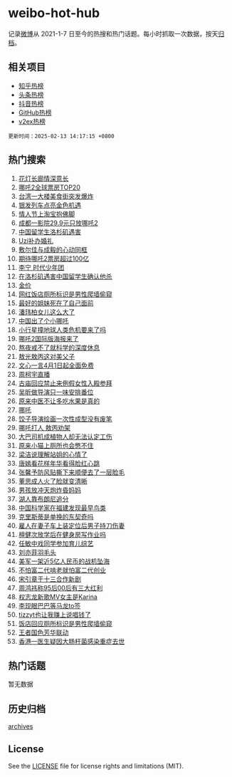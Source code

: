 # weibo-hot-hub

记录[微博](https://www.weibo.com)从 2021-1-7 日至今的热搜和热门话题。每小时抓取一次数据，按天[归档](archives)。

## 相关项目

- [知乎热榜](https://github.com/lonnyzhang423/zhihu-hot-hub)
- [头条热榜](https://github.com/lonnyzhang423/toutiao-hot-hub)
- [抖音热榜](https://github.com/lonnyzhang423/douyin-hot-hub)
- [GitHub热榜](https://github.com/lonnyzhang423/github-hot-hub)
- [v2ex热榜](https://github.com/lonnyzhang423/v2ex-hot-hub)


`更新时间：2025-02-13 14:17:15 +0800`

## 热门搜索

1. [花灯长廊情深意长](https://m.weibo.cn/search?containerid=100103type%3D1%26t%3D10%26q%3D%23%E8%8A%B1%E7%81%AF%E9%95%BF%E5%BB%8A%E6%83%85%E6%B7%B1%E6%84%8F%E9%95%BF%23&stream_entry_id=51&isnewpage=1&extparam=seat%3D1%26cate%3D10103%26q%3D%2523%25E8%258A%25B1%25E7%2581%25AF%25E9%2595%25BF%25E5%25BB%258A%25E6%2583%2585%25E6%25B7%25B1%25E6%2584%258F%25E9%2595%25BF%2523%26stream_entry_id%3D51%26filter_type%3Drealtimehot%26dgr%3D0%26c_type%3D51%26pos%3D0%26display_time%3D1739427433%26pre_seqid%3D17394274337230213561614)
1. [哪吒2全球票房TOP20](https://m.weibo.cn/search?containerid=100103type%3D1%26t%3D10%26q%3D%23%E5%93%AA%E5%90%922%E5%85%A8%E7%90%83%E7%A5%A8%E6%88%BFTOP20%23&stream_entry_id=31&isnewpage=1&extparam=seat%3D1%26filter_type%3Drealtimehot%26band_rank%3D1%26c_type%3D31%26flag%3D2%26cate%3D5001%26q%3D%2523%25E5%2593%25AA%25E5%2590%25922%25E5%2585%25A8%25E7%2590%2583%25E7%25A5%25A8%25E6%2588%25BFTOP20%2523%26dgr%3D0%26stream_entry_id%3D31%26pos%3D0%26realpos%3D1%26lcate%3D5001%26display_time%3D1739427433%26pre_seqid%3D17394274337230213561614)
1. [台湾一大楼美食街突发爆炸](https://m.weibo.cn/search?containerid=100103type%3D1%26t%3D10%26q%3D%23%E5%8F%B0%E6%B9%BE%E4%B8%80%E5%A4%A7%E6%A5%BC%E7%BE%8E%E9%A3%9F%E8%A1%97%E7%AA%81%E5%8F%91%E7%88%86%E7%82%B8%23&stream_entry_id=31&isnewpage=1&extparam=seat%3D1%26filter_type%3Drealtimehot%26band_rank%3D2%26c_type%3D31%26flag%3D1%26cate%3D5001%26q%3D%2523%25E5%258F%25B0%25E6%25B9%25BE%25E4%25B8%2580%25E5%25A4%25A7%25E6%25A5%25BC%25E7%25BE%258E%25E9%25A3%259F%25E8%25A1%2597%25E7%25AA%2581%25E5%258F%2591%25E7%2588%2586%25E7%2582%25B8%2523%26dgr%3D0%26stream_entry_id%3D31%26pos%3D1%26realpos%3D2%26lcate%3D5001%26display_time%3D1739427433%26pre_seqid%3D17394274337230213561614)
1. [银发列车点亮金色机遇](https://m.weibo.cn/search?containerid=100103type%3D1%26t%3D10%26q%3D%23%E9%93%B6%E5%8F%91%E5%88%97%E8%BD%A6%E7%82%B9%E4%BA%AE%E9%87%91%E8%89%B2%E6%9C%BA%E9%81%87%23&stream_entry_id=31&isnewpage=1&extparam=seat%3D1%26filter_type%3Drealtimehot%26band_rank%3D3%26c_type%3D31%26flag%3D1%26cate%3D5001%26q%3D%2523%25E9%2593%25B6%25E5%258F%2591%25E5%2588%2597%25E8%25BD%25A6%25E7%2582%25B9%25E4%25BA%25AE%25E9%2587%2591%25E8%2589%25B2%25E6%259C%25BA%25E9%2581%2587%2523%26dgr%3D0%26stream_entry_id%3D31%26pos%3D2%26realpos%3D3%26lcate%3D5001%26display_time%3D1739427433%26pre_seqid%3D17394274337230213561614)
1. [情人节上淘宝抱佛脚](https://m.weibo.cn/search?containerid=100103type%3D1%26t%3D10%26q%3D%23%E6%83%85%E4%BA%BA%E8%8A%82%E4%B8%8A%E6%B7%98%E5%AE%9D%E6%8A%B1%E4%BD%9B%E8%84%9A%23&stream_entry_id=31&isnewpage=1&extparam=seat%3D1%26filter_type%3Drealtimehot%26band_rank%3D4%26c_type%3D31%26adid%3D275898%26topic_ad%3D1%26cate%3D5001%26dgr%3D0%26is_ad_pos%3D1%26stream_entry_id%3D31%26pos%3D3%26q%3D%2523%25E6%2583%2585%25E4%25BA%25BA%25E8%258A%2582%25E4%25B8%258A%25E6%25B7%2598%25E5%25AE%259D%25E6%258A%25B1%25E4%25BD%259B%25E8%2584%259A%2523%26lcate%3D5001%26display_time%3D1739427433%26pre_seqid%3D17394274337230213561614)
1. [成都一影院29.9元只放哪吒2](https://m.weibo.cn/search?containerid=100103type%3D1%26t%3D10%26q%3D%23%E6%88%90%E9%83%BD%E4%B8%80%E5%BD%B1%E9%99%A229.9%E5%85%83%E5%8F%AA%E6%94%BE%E5%93%AA%E5%90%922%23&stream_entry_id=31&isnewpage=1&extparam=seat%3D1%26filter_type%3Drealtimehot%26band_rank%3D4%26c_type%3D31%26flag%3D1%26cate%3D5001%26q%3D%2523%25E6%2588%2590%25E9%2583%25BD%25E4%25B8%2580%25E5%25BD%25B1%25E9%2599%25A229.9%25E5%2585%2583%25E5%258F%25AA%25E6%2594%25BE%25E5%2593%25AA%25E5%2590%25922%2523%26dgr%3D0%26stream_entry_id%3D31%26pos%3D4%26realpos%3D4%26lcate%3D5001%26display_time%3D1739427433%26pre_seqid%3D17394274337230213561614)
1. [中国留学生洛杉矶遇害](https://m.weibo.cn/search?containerid=100103type%3D1%26t%3D10%26q%3D%23%E4%B8%AD%E5%9B%BD%E7%95%99%E5%AD%A6%E7%94%9F%E6%B4%9B%E6%9D%89%E7%9F%B6%E9%81%87%E5%AE%B3%23&stream_entry_id=31&isnewpage=1&extparam=seat%3D1%26filter_type%3Drealtimehot%26band_rank%3D5%26c_type%3D31%26flag%3D0%26cate%3D5001%26q%3D%2523%25E4%25B8%25AD%25E5%259B%25BD%25E7%2595%2599%25E5%25AD%25A6%25E7%2594%259F%25E6%25B4%259B%25E6%259D%2589%25E7%259F%25B6%25E9%2581%2587%25E5%25AE%25B3%2523%26dgr%3D0%26stream_entry_id%3D31%26pos%3D5%26realpos%3D5%26lcate%3D5001%26display_time%3D1739427433%26pre_seqid%3D17394274337230213561614)
1. [Uzi补办婚礼](https://m.weibo.cn/search?containerid=100103type%3D1%26t%3D10%26q%3D%23Uzi%E8%A1%A5%E5%8A%9E%E5%A9%9A%E7%A4%BC%23&stream_entry_id=31&isnewpage=1&extparam=seat%3D1%26filter_type%3Drealtimehot%26band_rank%3D6%26c_type%3D31%26flag%3D1%26cate%3D5001%26q%3D%2523Uzi%25E8%25A1%25A5%25E5%258A%259E%25E5%25A9%259A%25E7%25A4%25BC%2523%26dgr%3D0%26stream_entry_id%3D31%26pos%3D6%26realpos%3D6%26lcate%3D5001%26display_time%3D1739427433%26pre_seqid%3D17394274337230213561614)
1. [敷尔佳与成毅的心动同框](https://m.weibo.cn/search?containerid=100103type%3D1%26t%3D10%26q%3D%23%E6%95%B7%E5%B0%94%E4%BD%B3%E4%B8%8E%E6%88%90%E6%AF%85%E7%9A%84%E5%BF%83%E5%8A%A8%E5%90%8C%E6%A1%86%23&stream_entry_id=31&isnewpage=1&extparam=seat%3D1%26filter_type%3Drealtimehot%26band_rank%3D7%26c_type%3D31%26adid%3D275892%26topic_ad%3D1%26cate%3D5001%26dgr%3D0%26is_ad_pos%3D1%26stream_entry_id%3D31%26pos%3D7%26q%3D%2523%25E6%2595%25B7%25E5%25B0%2594%25E4%25BD%25B3%25E4%25B8%258E%25E6%2588%2590%25E6%25AF%2585%25E7%259A%2584%25E5%25BF%2583%25E5%258A%25A8%25E5%2590%258C%25E6%25A1%2586%2523%26lcate%3D5001%26display_time%3D1739427433%26pre_seqid%3D17394274337230213561614)
1. [期待哪吒2票房超过100亿](https://m.weibo.cn/search?containerid=100103type%3D1%26t%3D10%26q%3D%23%E6%9C%9F%E5%BE%85%E5%93%AA%E5%90%922%E7%A5%A8%E6%88%BF%E8%B6%85%E8%BF%87100%E4%BA%BF%23&stream_entry_id=31&isnewpage=1&extparam=seat%3D1%26filter_type%3Drealtimehot%26band_rank%3D7%26c_type%3D31%26flag%3D1%26cate%3D5001%26q%3D%2523%25E6%259C%259F%25E5%25BE%2585%25E5%2593%25AA%25E5%2590%25922%25E7%25A5%25A8%25E6%2588%25BF%25E8%25B6%2585%25E8%25BF%2587100%25E4%25BA%25BF%2523%26dgr%3D0%26stream_entry_id%3D31%26pos%3D8%26realpos%3D7%26lcate%3D5001%26display_time%3D1739427433%26pre_seqid%3D17394274337230213561614)
1. [李宁 时代少年团](https://m.weibo.cn/search?containerid=100103type%3D1%26t%3D10%26q%3D%E6%9D%8E%E5%AE%81+%E6%97%B6%E4%BB%A3%E5%B0%91%E5%B9%B4%E5%9B%A2&stream_entry_id=31&isnewpage=1&extparam=seat%3D1%26filter_type%3Drealtimehot%26band_rank%3D8%26c_type%3D31%26flag%3D1%26cate%3D5001%26q%3D%25E6%259D%258E%25E5%25AE%2581%2520%25E6%2597%25B6%25E4%25BB%25A3%25E5%25B0%2591%25E5%25B9%25B4%25E5%259B%25A2%26dgr%3D0%26stream_entry_id%3D31%26pos%3D9%26realpos%3D8%26lcate%3D5001%26display_time%3D1739427433%26pre_seqid%3D17394274337230213561614)
1. [在洛杉矶遇害中国留学生确认他杀](https://m.weibo.cn/search?containerid=100103type%3D1%26t%3D10%26q%3D%23%E5%9C%A8%E6%B4%9B%E6%9D%89%E7%9F%B6%E9%81%87%E5%AE%B3%E4%B8%AD%E5%9B%BD%E7%95%99%E5%AD%A6%E7%94%9F%E7%A1%AE%E8%AE%A4%E4%BB%96%E6%9D%80%23&stream_entry_id=31&isnewpage=1&extparam=seat%3D1%26filter_type%3Drealtimehot%26band_rank%3D9%26c_type%3D31%26flag%3D0%26cate%3D5001%26q%3D%2523%25E5%259C%25A8%25E6%25B4%259B%25E6%259D%2589%25E7%259F%25B6%25E9%2581%2587%25E5%25AE%25B3%25E4%25B8%25AD%25E5%259B%25BD%25E7%2595%2599%25E5%25AD%25A6%25E7%2594%259F%25E7%25A1%25AE%25E8%25AE%25A4%25E4%25BB%2596%25E6%259D%2580%2523%26dgr%3D0%26stream_entry_id%3D31%26pos%3D10%26realpos%3D9%26lcate%3D5001%26display_time%3D1739427433%26pre_seqid%3D17394274337230213561614)
1. [金价](https://m.weibo.cn/search?containerid=100103type%3D1%26t%3D10%26q%3D%E9%87%91%E4%BB%B7&stream_entry_id=31&isnewpage=1&extparam=seat%3D1%26filter_type%3Drealtimehot%26band_rank%3D10%26c_type%3D31%26flag%3D1%26cate%3D5001%26q%3D%25E9%2587%2591%25E4%25BB%25B7%26dgr%3D0%26stream_entry_id%3D31%26pos%3D11%26realpos%3D10%26lcate%3D5001%26display_time%3D1739427433%26pre_seqid%3D17394274337230213561614)
1. [网红饭店厕所标识是男性爬墙偷窥](https://m.weibo.cn/search?containerid=100103type%3D1%26t%3D10%26q%3D%23%E7%BD%91%E7%BA%A2%E9%A5%AD%E5%BA%97%E5%8E%95%E6%89%80%E6%A0%87%E8%AF%86%E6%98%AF%E7%94%B7%E6%80%A7%E7%88%AC%E5%A2%99%E5%81%B7%E7%AA%A5%23&stream_entry_id=31&isnewpage=1&extparam=seat%3D1%26filter_type%3Drealtimehot%26band_rank%3D11%26c_type%3D31%26flag%3D1%26cate%3D5001%26q%3D%2523%25E7%25BD%2591%25E7%25BA%25A2%25E9%25A5%25AD%25E5%25BA%2597%25E5%258E%2595%25E6%2589%2580%25E6%25A0%2587%25E8%25AF%2586%25E6%2598%25AF%25E7%2594%25B7%25E6%2580%25A7%25E7%2588%25AC%25E5%25A2%2599%25E5%2581%25B7%25E7%25AA%25A5%2523%26dgr%3D0%26stream_entry_id%3D31%26pos%3D12%26realpos%3D11%26lcate%3D5001%26display_time%3D1739427433%26pre_seqid%3D17394274337230213561614)
1. [最好的姐妹死在了自己面前](https://m.weibo.cn/search?containerid=100103type%3D1%26t%3D10%26q%3D%E6%9C%80%E5%A5%BD%E7%9A%84%E5%A7%90%E5%A6%B9%E6%AD%BB%E5%9C%A8%E4%BA%86%E8%87%AA%E5%B7%B1%E9%9D%A2%E5%89%8D&stream_entry_id=31&isnewpage=1&extparam=seat%3D1%26filter_type%3Drealtimehot%26band_rank%3D12%26c_type%3D31%26flag%3D2%26cate%3D5001%26q%3D%25E6%259C%2580%25E5%25A5%25BD%25E7%259A%2584%25E5%25A7%2590%25E5%25A6%25B9%25E6%25AD%25BB%25E5%259C%25A8%25E4%25BA%2586%25E8%2587%25AA%25E5%25B7%25B1%25E9%259D%25A2%25E5%2589%258D%26dgr%3D0%26stream_entry_id%3D31%26pos%3D13%26realpos%3D12%26lcate%3D5001%26display_time%3D1739427433%26pre_seqid%3D17394274337230213561614)
1. [潘玮柏女儿这么大了](https://m.weibo.cn/search?containerid=100103type%3D1%26t%3D10%26q%3D%23%E6%BD%98%E7%8E%AE%E6%9F%8F%E5%A5%B3%E5%84%BF%E8%BF%99%E4%B9%88%E5%A4%A7%E4%BA%86%23&stream_entry_id=31&isnewpage=1&extparam=seat%3D1%26filter_type%3Drealtimehot%26band_rank%3D13%26c_type%3D31%26flag%3D2%26cate%3D5001%26q%3D%2523%25E6%25BD%2598%25E7%258E%25AE%25E6%259F%258F%25E5%25A5%25B3%25E5%2584%25BF%25E8%25BF%2599%25E4%25B9%2588%25E5%25A4%25A7%25E4%25BA%2586%2523%26dgr%3D0%26stream_entry_id%3D31%26pos%3D14%26realpos%3D13%26lcate%3D5001%26display_time%3D1739427433%26pre_seqid%3D17394274337230213561614)
1. [中国出了个小哪吒](https://m.weibo.cn/search?containerid=100103type%3D1%26t%3D10%26q%3D%23%E4%B8%AD%E5%9B%BD%E5%87%BA%E4%BA%86%E4%B8%AA%E5%B0%8F%E5%93%AA%E5%90%92%23&stream_entry_id=31&isnewpage=1&extparam=seat%3D1%26filter_type%3Drealtimehot%26band_rank%3D14%26c_type%3D31%26flag%3D0%26cate%3D5001%26q%3D%2523%25E4%25B8%25AD%25E5%259B%25BD%25E5%2587%25BA%25E4%25BA%2586%25E4%25B8%25AA%25E5%25B0%258F%25E5%2593%25AA%25E5%2590%2592%2523%26dgr%3D0%26stream_entry_id%3D31%26pos%3D15%26realpos%3D14%26lcate%3D5001%26display_time%3D1739427433%26pre_seqid%3D17394274337230213561614)
1. [小行星撞地球人类危机要来了吗](https://m.weibo.cn/search?containerid=100103type%3D1%26t%3D10%26q%3D%23%E5%B0%8F%E8%A1%8C%E6%98%9F%E6%92%9E%E5%9C%B0%E7%90%83%E4%BA%BA%E7%B1%BB%E5%8D%B1%E6%9C%BA%E8%A6%81%E6%9D%A5%E4%BA%86%E5%90%97%23&stream_entry_id=31&isnewpage=1&extparam=seat%3D1%26filter_type%3Drealtimehot%26band_rank%3D15%26c_type%3D31%26flag%3D0%26cate%3D5001%26q%3D%2523%25E5%25B0%258F%25E8%25A1%258C%25E6%2598%259F%25E6%2592%259E%25E5%259C%25B0%25E7%2590%2583%25E4%25BA%25BA%25E7%25B1%25BB%25E5%258D%25B1%25E6%259C%25BA%25E8%25A6%2581%25E6%259D%25A5%25E4%25BA%2586%25E5%2590%2597%2523%26dgr%3D0%26stream_entry_id%3D31%26pos%3D16%26realpos%3D15%26lcate%3D5001%26display_time%3D1739427433%26pre_seqid%3D17394274337230213561614)
1. [哪吒2国际版海报来了](https://m.weibo.cn/search?containerid=100103type%3D1%26t%3D10%26q%3D%23%E5%93%AA%E5%90%922%E5%9B%BD%E9%99%85%E7%89%88%E6%B5%B7%E6%8A%A5%E6%9D%A5%E4%BA%86%23&stream_entry_id=31&isnewpage=1&extparam=seat%3D1%26filter_type%3Drealtimehot%26band_rank%3D16%26c_type%3D31%26flag%3D0%26cate%3D5001%26q%3D%2523%25E5%2593%25AA%25E5%2590%25922%25E5%259B%25BD%25E9%2599%2585%25E7%2589%2588%25E6%25B5%25B7%25E6%258A%25A5%25E6%259D%25A5%25E4%25BA%2586%2523%26dgr%3D0%26stream_entry_id%3D31%26pos%3D17%26realpos%3D16%26lcate%3D5001%26display_time%3D1739427433%26pre_seqid%3D17394274337230213561614)
1. [熬夜戒不了就科学的深度休息](https://m.weibo.cn/search?containerid=100103type%3D1%26t%3D10%26q%3D%23%E7%86%AC%E5%A4%9C%E6%88%92%E4%B8%8D%E4%BA%86%E5%B0%B1%E7%A7%91%E5%AD%A6%E7%9A%84%E6%B7%B1%E5%BA%A6%E4%BC%91%E6%81%AF%23&stream_entry_id=31&isnewpage=1&extparam=seat%3D1%26filter_type%3Drealtimehot%26band_rank%3D17%26c_type%3D31%26flag%3D0%26cate%3D5001%26q%3D%2523%25E7%2586%25AC%25E5%25A4%259C%25E6%2588%2592%25E4%25B8%258D%25E4%25BA%2586%25E5%25B0%25B1%25E7%25A7%2591%25E5%25AD%25A6%25E7%259A%2584%25E6%25B7%25B1%25E5%25BA%25A6%25E4%25BC%2591%25E6%2581%25AF%2523%26dgr%3D0%26stream_entry_id%3D31%26pos%3D18%26realpos%3D17%26lcate%3D5001%26display_time%3D1739427433%26pre_seqid%3D17394274337230213561614)
1. [敖光敖丙这对美父子](https://m.weibo.cn/search?containerid=100103type%3D1%26t%3D10%26q%3D%E6%95%96%E5%85%89%E6%95%96%E4%B8%99%E8%BF%99%E5%AF%B9%E7%BE%8E%E7%88%B6%E5%AD%90&stream_entry_id=31&isnewpage=1&extparam=seat%3D1%26filter_type%3Drealtimehot%26band_rank%3D18%26c_type%3D31%26flag%3D1%26cate%3D5001%26q%3D%25E6%2595%2596%25E5%2585%2589%25E6%2595%2596%25E4%25B8%2599%25E8%25BF%2599%25E5%25AF%25B9%25E7%25BE%258E%25E7%2588%25B6%25E5%25AD%2590%26dgr%3D0%26stream_entry_id%3D31%26pos%3D19%26realpos%3D18%26lcate%3D5001%26display_time%3D1739427433%26pre_seqid%3D17394274337230213561614)
1. [文心一言4月1日起全面免费](https://m.weibo.cn/search?containerid=100103type%3D1%26t%3D10%26q%3D%23%E6%96%87%E5%BF%83%E4%B8%80%E8%A8%804%E6%9C%881%E6%97%A5%E8%B5%B7%E5%85%A8%E9%9D%A2%E5%85%8D%E8%B4%B9%23&stream_entry_id=31&isnewpage=1&extparam=seat%3D1%26filter_type%3Drealtimehot%26band_rank%3D19%26c_type%3D31%26flag%3D0%26cate%3D5001%26q%3D%2523%25E6%2596%2587%25E5%25BF%2583%25E4%25B8%2580%25E8%25A8%25804%25E6%259C%25881%25E6%2597%25A5%25E8%25B5%25B7%25E5%2585%25A8%25E9%259D%25A2%25E5%2585%258D%25E8%25B4%25B9%2523%26dgr%3D0%26stream_entry_id%3D31%26pos%3D20%26realpos%3D19%26lcate%3D5001%26display_time%3D1739427433%26pre_seqid%3D17394274337230213561614)
1. [周柯宇直播](https://m.weibo.cn/search?containerid=100103type%3D1%26t%3D10%26q%3D%E5%91%A8%E6%9F%AF%E5%AE%87%E7%9B%B4%E6%92%AD&stream_entry_id=31&isnewpage=1&extparam=seat%3D1%26filter_type%3Drealtimehot%26band_rank%3D20%26c_type%3D31%26flag%3D1%26cate%3D5001%26q%3D%25E5%2591%25A8%25E6%259F%25AF%25E5%25AE%2587%25E7%259B%25B4%25E6%2592%25AD%26dgr%3D0%26stream_entry_id%3D31%26pos%3D21%26realpos%3D20%26lcate%3D5001%26display_time%3D1739427433%26pre_seqid%3D17394274337230213561614)
1. [古庙回应禁止来例假女性入殿参拜](https://m.weibo.cn/search?containerid=100103type%3D1%26t%3D10%26q%3D%23%E5%8F%A4%E5%BA%99%E5%9B%9E%E5%BA%94%E7%A6%81%E6%AD%A2%E6%9D%A5%E4%BE%8B%E5%81%87%E5%A5%B3%E6%80%A7%E5%85%A5%E6%AE%BF%E5%8F%82%E6%8B%9C%23&stream_entry_id=31&isnewpage=1&extparam=seat%3D1%26filter_type%3Drealtimehot%26band_rank%3D21%26c_type%3D31%26flag%3D1%26cate%3D5001%26q%3D%2523%25E5%258F%25A4%25E5%25BA%2599%25E5%259B%259E%25E5%25BA%2594%25E7%25A6%2581%25E6%25AD%25A2%25E6%259D%25A5%25E4%25BE%258B%25E5%2581%2587%25E5%25A5%25B3%25E6%2580%25A7%25E5%2585%25A5%25E6%25AE%25BF%25E5%258F%2582%25E6%258B%259C%2523%26dgr%3D0%26stream_entry_id%3D31%26pos%3D22%26realpos%3D21%26lcate%3D5001%26display_time%3D1739427433%26pre_seqid%3D17394274337230213561614)
1. [吴昕做导演只一味安排番位](https://m.weibo.cn/search?containerid=100103type%3D1%26t%3D10%26q%3D%E5%90%B4%E6%98%95%E5%81%9A%E5%AF%BC%E6%BC%94%E5%8F%AA%E4%B8%80%E5%91%B3%E5%AE%89%E6%8E%92%E7%95%AA%E4%BD%8D&stream_entry_id=31&isnewpage=1&extparam=seat%3D1%26filter_type%3Drealtimehot%26band_rank%3D22%26c_type%3D31%26flag%3D1%26cate%3D5001%26q%3D%25E5%2590%25B4%25E6%2598%2595%25E5%2581%259A%25E5%25AF%25BC%25E6%25BC%2594%25E5%258F%25AA%25E4%25B8%2580%25E5%2591%25B3%25E5%25AE%2589%25E6%258E%2592%25E7%2595%25AA%25E4%25BD%258D%26dgr%3D0%26stream_entry_id%3D31%26pos%3D23%26realpos%3D22%26lcate%3D5001%26display_time%3D1739427433%26pre_seqid%3D17394274337230213561614)
1. [原来中医不让多吃水果是真的](https://m.weibo.cn/search?containerid=100103type%3D1%26t%3D10%26q%3D%23%E5%8E%9F%E6%9D%A5%E4%B8%AD%E5%8C%BB%E4%B8%8D%E8%AE%A9%E5%A4%9A%E5%90%83%E6%B0%B4%E6%9E%9C%E6%98%AF%E7%9C%9F%E7%9A%84%23&stream_entry_id=31&isnewpage=1&extparam=seat%3D1%26filter_type%3Drealtimehot%26band_rank%3D23%26c_type%3D31%26flag%3D0%26cate%3D5001%26q%3D%2523%25E5%258E%259F%25E6%259D%25A5%25E4%25B8%25AD%25E5%258C%25BB%25E4%25B8%258D%25E8%25AE%25A9%25E5%25A4%259A%25E5%2590%2583%25E6%25B0%25B4%25E6%259E%259C%25E6%2598%25AF%25E7%259C%259F%25E7%259A%2584%2523%26dgr%3D0%26stream_entry_id%3D31%26pos%3D24%26realpos%3D23%26lcate%3D5001%26display_time%3D1739427433%26pre_seqid%3D17394274337230213561614)
1. [哪吒](https://m.weibo.cn/search?containerid=100103type%3D1%26t%3D10%26q%3D%E5%93%AA%E5%90%92&stream_entry_id=31&isnewpage=1&extparam=seat%3D1%26filter_type%3Drealtimehot%26band_rank%3D24%26c_type%3D31%26flag%3D0%26cate%3D5001%26q%3D%25E5%2593%25AA%25E5%2590%2592%26dgr%3D0%26stream_entry_id%3D31%26pos%3D25%26realpos%3D24%26lcate%3D5001%26display_time%3D1739427433%26pre_seqid%3D17394274337230213561614)
1. [饺子导演绘画一次性成型没有废笔](https://m.weibo.cn/search?containerid=100103type%3D1%26t%3D10%26q%3D%23%E9%A5%BA%E5%AD%90%E5%AF%BC%E6%BC%94%E7%BB%98%E7%94%BB%E4%B8%80%E6%AC%A1%E6%80%A7%E6%88%90%E5%9E%8B%E6%B2%A1%E6%9C%89%E5%BA%9F%E7%AC%94%23&stream_entry_id=31&isnewpage=1&extparam=seat%3D1%26filter_type%3Drealtimehot%26band_rank%3D25%26c_type%3D31%26flag%3D1%26cate%3D5001%26q%3D%2523%25E9%25A5%25BA%25E5%25AD%2590%25E5%25AF%25BC%25E6%25BC%2594%25E7%25BB%2598%25E7%2594%25BB%25E4%25B8%2580%25E6%25AC%25A1%25E6%2580%25A7%25E6%2588%2590%25E5%259E%258B%25E6%25B2%25A1%25E6%259C%2589%25E5%25BA%259F%25E7%25AC%2594%2523%26dgr%3D0%26stream_entry_id%3D31%26pos%3D26%26realpos%3D25%26lcate%3D5001%26display_time%3D1739427433%26pre_seqid%3D17394274337230213561614)
1. [哪吒打人 敖丙劝架](https://m.weibo.cn/search?containerid=100103type%3D1%26t%3D10%26q%3D%E5%93%AA%E5%90%92%E6%89%93%E4%BA%BA+%E6%95%96%E4%B8%99%E5%8A%9D%E6%9E%B6&stream_entry_id=31&isnewpage=1&extparam=seat%3D1%26filter_type%3Drealtimehot%26band_rank%3D26%26c_type%3D31%26flag%3D0%26cate%3D5001%26q%3D%25E5%2593%25AA%25E5%2590%2592%25E6%2589%2593%25E4%25BA%25BA%2520%25E6%2595%2596%25E4%25B8%2599%25E5%258A%259D%25E6%259E%25B6%26dgr%3D0%26stream_entry_id%3D31%26pos%3D27%26realpos%3D26%26lcate%3D5001%26display_time%3D1739427433%26pre_seqid%3D17394274337230213561614)
1. [大巴司机成植物人却无法认定工伤](https://m.weibo.cn/search?containerid=100103type%3D1%26t%3D10%26q%3D%23%E5%A4%A7%E5%B7%B4%E5%8F%B8%E6%9C%BA%E6%88%90%E6%A4%8D%E7%89%A9%E4%BA%BA%E5%8D%B4%E6%97%A0%E6%B3%95%E8%AE%A4%E5%AE%9A%E5%B7%A5%E4%BC%A4%23&stream_entry_id=31&isnewpage=1&extparam=seat%3D1%26filter_type%3Drealtimehot%26band_rank%3D27%26c_type%3D31%26flag%3D1%26cate%3D5001%26q%3D%2523%25E5%25A4%25A7%25E5%25B7%25B4%25E5%258F%25B8%25E6%259C%25BA%25E6%2588%2590%25E6%25A4%258D%25E7%2589%25A9%25E4%25BA%25BA%25E5%258D%25B4%25E6%2597%25A0%25E6%25B3%2595%25E8%25AE%25A4%25E5%25AE%259A%25E5%25B7%25A5%25E4%25BC%25A4%2523%26dgr%3D0%26stream_entry_id%3D31%26pos%3D28%26realpos%3D27%26lcate%3D5001%26display_time%3D1739427433%26pre_seqid%3D17394274337230213561614)
1. [原来小猫上厕所也会憋不住](https://m.weibo.cn/search?containerid=100103type%3D1%26t%3D10%26q%3D%E5%8E%9F%E6%9D%A5%E5%B0%8F%E7%8C%AB%E4%B8%8A%E5%8E%95%E6%89%80%E4%B9%9F%E4%BC%9A%E6%86%8B%E4%B8%8D%E4%BD%8F&stream_entry_id=31&isnewpage=1&extparam=seat%3D1%26filter_type%3Drealtimehot%26band_rank%3D28%26c_type%3D31%26flag%3D0%26cate%3D5001%26q%3D%25E5%258E%259F%25E6%259D%25A5%25E5%25B0%258F%25E7%258C%25AB%25E4%25B8%258A%25E5%258E%2595%25E6%2589%2580%25E4%25B9%259F%25E4%25BC%259A%25E6%2586%258B%25E4%25B8%258D%25E4%25BD%258F%26dgr%3D0%26stream_entry_id%3D31%26pos%3D29%26realpos%3D28%26lcate%3D5001%26display_time%3D1739427433%26pre_seqid%3D17394274337230213561614)
1. [梁洁说理解站姐的心情了](https://m.weibo.cn/search?containerid=100103type%3D1%26t%3D10%26q%3D%E6%A2%81%E6%B4%81%E8%AF%B4%E7%90%86%E8%A7%A3%E7%AB%99%E5%A7%90%E7%9A%84%E5%BF%83%E6%83%85%E4%BA%86&stream_entry_id=31&isnewpage=1&extparam=seat%3D1%26filter_type%3Drealtimehot%26band_rank%3D29%26c_type%3D31%26flag%3D1%26cate%3D5001%26q%3D%25E6%25A2%2581%25E6%25B4%2581%25E8%25AF%25B4%25E7%2590%2586%25E8%25A7%25A3%25E7%25AB%2599%25E5%25A7%2590%25E7%259A%2584%25E5%25BF%2583%25E6%2583%2585%25E4%25BA%2586%26dgr%3D0%26stream_entry_id%3D31%26pos%3D30%26realpos%3D29%26lcate%3D5001%26display_time%3D1739427433%26pre_seqid%3D17394274337230213561614)
1. [唐嫣看花样年华看得脸红心跳](https://m.weibo.cn/search?containerid=100103type%3D1%26t%3D10%26q%3D%E5%94%90%E5%AB%A3%E7%9C%8B%E8%8A%B1%E6%A0%B7%E5%B9%B4%E5%8D%8E%E7%9C%8B%E5%BE%97%E8%84%B8%E7%BA%A2%E5%BF%83%E8%B7%B3&stream_entry_id=31&isnewpage=1&extparam=seat%3D1%26filter_type%3Drealtimehot%26band_rank%3D30%26c_type%3D31%26flag%3D1%26cate%3D5001%26q%3D%25E5%2594%2590%25E5%25AB%25A3%25E7%259C%258B%25E8%258A%25B1%25E6%25A0%25B7%25E5%25B9%25B4%25E5%258D%258E%25E7%259C%258B%25E5%25BE%2597%25E8%2584%25B8%25E7%25BA%25A2%25E5%25BF%2583%25E8%25B7%25B3%26dgr%3D0%26stream_entry_id%3D31%26pos%3D31%26realpos%3D30%26lcate%3D5001%26display_time%3D1739427433%26pre_seqid%3D17394274337230213561614)
1. [张馨予防风贴撕下来顺便去了一层脸毛](https://m.weibo.cn/search?containerid=100103type%3D1%26t%3D10%26q%3D%23%E5%BC%A0%E9%A6%A8%E4%BA%88%E9%98%B2%E9%A3%8E%E8%B4%B4%E6%92%95%E4%B8%8B%E6%9D%A5%E9%A1%BA%E4%BE%BF%E5%8E%BB%E4%BA%86%E4%B8%80%E5%B1%82%E8%84%B8%E6%AF%9B%23&stream_entry_id=31&isnewpage=1&extparam=seat%3D1%26filter_type%3Drealtimehot%26band_rank%3D31%26c_type%3D31%26flag%3D1%26cate%3D5001%26q%3D%2523%25E5%25BC%25A0%25E9%25A6%25A8%25E4%25BA%2588%25E9%2598%25B2%25E9%25A3%258E%25E8%25B4%25B4%25E6%2592%2595%25E4%25B8%258B%25E6%259D%25A5%25E9%25A1%25BA%25E4%25BE%25BF%25E5%258E%25BB%25E4%25BA%2586%25E4%25B8%2580%25E5%25B1%2582%25E8%2584%25B8%25E6%25AF%259B%2523%26dgr%3D0%26stream_entry_id%3D31%26pos%3D32%26realpos%3D31%26lcate%3D5001%26display_time%3D1739427433%26pre_seqid%3D17394274337230213561614)
1. [董思成人火了脸就变清晰](https://m.weibo.cn/search?containerid=100103type%3D1%26t%3D10%26q%3D%23%E8%91%A3%E6%80%9D%E6%88%90%E4%BA%BA%E7%81%AB%E4%BA%86%E8%84%B8%E5%B0%B1%E5%8F%98%E6%B8%85%E6%99%B0%23&stream_entry_id=31&isnewpage=1&extparam=seat%3D1%26filter_type%3Drealtimehot%26band_rank%3D32%26c_type%3D31%26flag%3D0%26cate%3D5001%26q%3D%2523%25E8%2591%25A3%25E6%2580%259D%25E6%2588%2590%25E4%25BA%25BA%25E7%2581%25AB%25E4%25BA%2586%25E8%2584%25B8%25E5%25B0%25B1%25E5%258F%2598%25E6%25B8%2585%25E6%2599%25B0%2523%26dgr%3D0%26stream_entry_id%3D31%26pos%3D33%26realpos%3D32%26lcate%3D5001%26display_time%3D1739427433%26pre_seqid%3D17394274337230213561614)
1. [男孩放冲天炮炸昏妈妈](https://m.weibo.cn/search?containerid=100103type%3D1%26t%3D10%26q%3D%23%E7%94%B7%E5%AD%A9%E6%94%BE%E5%86%B2%E5%A4%A9%E7%82%AE%E7%82%B8%E6%98%8F%E5%A6%88%E5%A6%88%23&stream_entry_id=31&isnewpage=1&extparam=seat%3D1%26filter_type%3Drealtimehot%26band_rank%3D33%26c_type%3D31%26flag%3D1%26cate%3D5001%26q%3D%2523%25E7%2594%25B7%25E5%25AD%25A9%25E6%2594%25BE%25E5%2586%25B2%25E5%25A4%25A9%25E7%2582%25AE%25E7%2582%25B8%25E6%2598%258F%25E5%25A6%2588%25E5%25A6%2588%2523%26dgr%3D0%26stream_entry_id%3D31%26pos%3D34%26realpos%3D33%26lcate%3D5001%26display_time%3D1739427433%26pre_seqid%3D17394274337230213561614)
1. [湖人靠布朗尼追分](https://m.weibo.cn/search?containerid=100103type%3D1%26t%3D10%26q%3D%23%E6%B9%96%E4%BA%BA%E9%9D%A0%E5%B8%83%E6%9C%97%E5%B0%BC%E8%BF%BD%E5%88%86%23&stream_entry_id=31&isnewpage=1&extparam=seat%3D1%26filter_type%3Drealtimehot%26band_rank%3D34%26c_type%3D31%26flag%3D1%26cate%3D5001%26q%3D%2523%25E6%25B9%2596%25E4%25BA%25BA%25E9%259D%25A0%25E5%25B8%2583%25E6%259C%2597%25E5%25B0%25BC%25E8%25BF%25BD%25E5%2588%2586%2523%26dgr%3D0%26stream_entry_id%3D31%26pos%3D35%26realpos%3D34%26lcate%3D5001%26display_time%3D1739427433%26pre_seqid%3D17394274337230213561614)
1. [中国科学家在福建发现最早鸟类](https://m.weibo.cn/search?containerid=100103type%3D1%26t%3D10%26q%3D%23%E4%B8%AD%E5%9B%BD%E7%A7%91%E5%AD%A6%E5%AE%B6%E5%9C%A8%E7%A6%8F%E5%BB%BA%E5%8F%91%E7%8E%B0%E6%9C%80%E6%97%A9%E9%B8%9F%E7%B1%BB%23&stream_entry_id=31&isnewpage=1&extparam=seat%3D1%26filter_type%3Drealtimehot%26band_rank%3D35%26c_type%3D31%26flag%3D0%26cate%3D5001%26q%3D%2523%25E4%25B8%25AD%25E5%259B%25BD%25E7%25A7%2591%25E5%25AD%25A6%25E5%25AE%25B6%25E5%259C%25A8%25E7%25A6%258F%25E5%25BB%25BA%25E5%258F%2591%25E7%258E%25B0%25E6%259C%2580%25E6%2597%25A9%25E9%25B8%259F%25E7%25B1%25BB%2523%26dgr%3D0%26stream_entry_id%3D31%26pos%3D36%26realpos%3D35%26lcate%3D5001%26display_time%3D1739427433%26pre_seqid%3D17394274337230213561614)
1. [克里斯蒂是单换的东契奇吗](https://m.weibo.cn/search?containerid=100103type%3D1%26t%3D10%26q%3D%23%E5%85%8B%E9%87%8C%E6%96%AF%E8%92%82%E6%98%AF%E5%8D%95%E6%8D%A2%E7%9A%84%E4%B8%9C%E5%A5%91%E5%A5%87%E5%90%97%23&stream_entry_id=31&isnewpage=1&extparam=seat%3D1%26filter_type%3Drealtimehot%26band_rank%3D36%26c_type%3D31%26flag%3D1%26cate%3D5001%26q%3D%2523%25E5%2585%258B%25E9%2587%258C%25E6%2596%25AF%25E8%2592%2582%25E6%2598%25AF%25E5%258D%2595%25E6%258D%25A2%25E7%259A%2584%25E4%25B8%259C%25E5%25A5%2591%25E5%25A5%2587%25E5%2590%2597%2523%26dgr%3D0%26stream_entry_id%3D31%26pos%3D37%26realpos%3D36%26lcate%3D5001%26display_time%3D1739427433%26pre_seqid%3D17394274337230213561614)
1. [雇人在妻子车上装定位后男子持刀伤妻](https://m.weibo.cn/search?containerid=100103type%3D1%26t%3D10%26q%3D%23%E9%9B%87%E4%BA%BA%E5%9C%A8%E5%A6%BB%E5%AD%90%E8%BD%A6%E4%B8%8A%E8%A3%85%E5%AE%9A%E4%BD%8D%E5%90%8E%E7%94%B7%E5%AD%90%E6%8C%81%E5%88%80%E4%BC%A4%E5%A6%BB%23&stream_entry_id=31&isnewpage=1&extparam=seat%3D1%26filter_type%3Drealtimehot%26band_rank%3D37%26c_type%3D31%26flag%3D1%26cate%3D5001%26q%3D%2523%25E9%259B%2587%25E4%25BA%25BA%25E5%259C%25A8%25E5%25A6%25BB%25E5%25AD%2590%25E8%25BD%25A6%25E4%25B8%258A%25E8%25A3%2585%25E5%25AE%259A%25E4%25BD%258D%25E5%2590%258E%25E7%2594%25B7%25E5%25AD%2590%25E6%258C%2581%25E5%2588%2580%25E4%25BC%25A4%25E5%25A6%25BB%2523%26dgr%3D0%26stream_entry_id%3D31%26pos%3D38%26realpos%3D37%26lcate%3D5001%26display_time%3D1739427433%26pre_seqid%3D17394274337230213561614)
1. [檀健次放学后在健身房写作业吗](https://m.weibo.cn/search?containerid=100103type%3D1%26t%3D10%26q%3D%E6%AA%80%E5%81%A5%E6%AC%A1%E6%94%BE%E5%AD%A6%E5%90%8E%E5%9C%A8%E5%81%A5%E8%BA%AB%E6%88%BF%E5%86%99%E4%BD%9C%E4%B8%9A%E5%90%97&stream_entry_id=31&isnewpage=1&extparam=seat%3D1%26filter_type%3Drealtimehot%26band_rank%3D38%26c_type%3D31%26flag%3D1%26cate%3D5001%26q%3D%25E6%25AA%2580%25E5%2581%25A5%25E6%25AC%25A1%25E6%2594%25BE%25E5%25AD%25A6%25E5%2590%258E%25E5%259C%25A8%25E5%2581%25A5%25E8%25BA%25AB%25E6%2588%25BF%25E5%2586%2599%25E4%25BD%259C%25E4%25B8%259A%25E5%2590%2597%26dgr%3D0%26stream_entry_id%3D31%26pos%3D39%26realpos%3D38%26lcate%3D5001%26display_time%3D1739427433%26pre_seqid%3D17394274337230213561614)
1. [任敏中戏同学参加育儿综艺](https://m.weibo.cn/search?containerid=100103type%3D1%26t%3D10%26q%3D%E4%BB%BB%E6%95%8F%E4%B8%AD%E6%88%8F%E5%90%8C%E5%AD%A6%E5%8F%82%E5%8A%A0%E8%82%B2%E5%84%BF%E7%BB%BC%E8%89%BA&stream_entry_id=31&isnewpage=1&extparam=seat%3D1%26filter_type%3Drealtimehot%26band_rank%3D39%26c_type%3D31%26flag%3D0%26cate%3D5001%26q%3D%25E4%25BB%25BB%25E6%2595%258F%25E4%25B8%25AD%25E6%2588%258F%25E5%2590%258C%25E5%25AD%25A6%25E5%258F%2582%25E5%258A%25A0%25E8%2582%25B2%25E5%2584%25BF%25E7%25BB%25BC%25E8%2589%25BA%26dgr%3D0%26stream_entry_id%3D31%26pos%3D40%26realpos%3D39%26lcate%3D5001%26display_time%3D1739427433%26pre_seqid%3D17394274337230213561614)
1. [刘亦菲羽毛头](https://m.weibo.cn/search?containerid=100103type%3D1%26t%3D10%26q%3D%23%E5%88%98%E4%BA%A6%E8%8F%B2%E7%BE%BD%E6%AF%9B%E5%A4%B4%23&stream_entry_id=31&isnewpage=1&extparam=seat%3D1%26filter_type%3Drealtimehot%26band_rank%3D40%26c_type%3D31%26flag%3D0%26cate%3D5001%26q%3D%2523%25E5%2588%2598%25E4%25BA%25A6%25E8%258F%25B2%25E7%25BE%25BD%25E6%25AF%259B%25E5%25A4%25B4%2523%26dgr%3D0%26stream_entry_id%3D31%26pos%3D41%26realpos%3D40%26lcate%3D5001%26display_time%3D1739427433%26pre_seqid%3D17394274337230213561614)
1. [美军一架近5亿人民币的战机坠海](https://m.weibo.cn/search?containerid=100103type%3D1%26t%3D10%26q%3D%23%E7%BE%8E%E5%86%9B%E4%B8%80%E6%9E%B6%E8%BF%915%E4%BA%BF%E4%BA%BA%E6%B0%91%E5%B8%81%E7%9A%84%E6%88%98%E6%9C%BA%E5%9D%A0%E6%B5%B7%23&stream_entry_id=31&isnewpage=1&extparam=seat%3D1%26filter_type%3Drealtimehot%26band_rank%3D41%26c_type%3D31%26flag%3D0%26cate%3D5001%26q%3D%2523%25E7%25BE%258E%25E5%2586%259B%25E4%25B8%2580%25E6%259E%25B6%25E8%25BF%25915%25E4%25BA%25BF%25E4%25BA%25BA%25E6%25B0%2591%25E5%25B8%2581%25E7%259A%2584%25E6%2588%2598%25E6%259C%25BA%25E5%259D%25A0%25E6%25B5%25B7%2523%26dgr%3D0%26stream_entry_id%3D31%26pos%3D42%26realpos%3D41%26lcate%3D5001%26display_time%3D1739427433%26pre_seqid%3D17394274337230213561614)
1. [不怕富二代啃老就怕富二代创业](https://m.weibo.cn/search?containerid=100103type%3D1%26t%3D10%26q%3D%E4%B8%8D%E6%80%95%E5%AF%8C%E4%BA%8C%E4%BB%A3%E5%95%83%E8%80%81%E5%B0%B1%E6%80%95%E5%AF%8C%E4%BA%8C%E4%BB%A3%E5%88%9B%E4%B8%9A&stream_entry_id=31&isnewpage=1&extparam=seat%3D1%26filter_type%3Drealtimehot%26band_rank%3D42%26c_type%3D31%26flag%3D1%26cate%3D5001%26q%3D%25E4%25B8%258D%25E6%2580%2595%25E5%25AF%258C%25E4%25BA%258C%25E4%25BB%25A3%25E5%2595%2583%25E8%2580%2581%25E5%25B0%25B1%25E6%2580%2595%25E5%25AF%258C%25E4%25BA%258C%25E4%25BB%25A3%25E5%2588%259B%25E4%25B8%259A%26dgr%3D0%26stream_entry_id%3D31%26pos%3D43%26realpos%3D42%26lcate%3D5001%26display_time%3D1739427433%26pre_seqid%3D17394274337230213561614)
1. [宋引章于十三合作新剧](https://m.weibo.cn/search?containerid=100103type%3D1%26t%3D10%26q%3D%E5%AE%8B%E5%BC%95%E7%AB%A0%E4%BA%8E%E5%8D%81%E4%B8%89%E5%90%88%E4%BD%9C%E6%96%B0%E5%89%A7&stream_entry_id=31&isnewpage=1&extparam=seat%3D1%26filter_type%3Drealtimehot%26band_rank%3D43%26c_type%3D31%26flag%3D1%26cate%3D5001%26q%3D%25E5%25AE%258B%25E5%25BC%2595%25E7%25AB%25A0%25E4%25BA%258E%25E5%258D%2581%25E4%25B8%2589%25E5%2590%2588%25E4%25BD%259C%25E6%2596%25B0%25E5%2589%25A7%26dgr%3D0%26stream_entry_id%3D31%26pos%3D44%26realpos%3D43%26lcate%3D5001%26display_time%3D1739427433%26pre_seqid%3D17394274337230213561614)
1. [周鸿祎称95后00后有三大红利](https://m.weibo.cn/search?containerid=100103type%3D1%26t%3D10%26q%3D%23%E5%91%A8%E9%B8%BF%E7%A5%8E%E7%A7%B095%E5%90%8E00%E5%90%8E%E6%9C%89%E4%B8%89%E5%A4%A7%E7%BA%A2%E5%88%A9%23&stream_entry_id=31&isnewpage=1&extparam=seat%3D1%26filter_type%3Drealtimehot%26band_rank%3D44%26c_type%3D31%26flag%3D1%26cate%3D5001%26q%3D%2523%25E5%2591%25A8%25E9%25B8%25BF%25E7%25A5%258E%25E7%25A7%25B095%25E5%2590%258E00%25E5%2590%258E%25E6%259C%2589%25E4%25B8%2589%25E5%25A4%25A7%25E7%25BA%25A2%25E5%2588%25A9%2523%26dgr%3D0%26stream_entry_id%3D31%26pos%3D45%26realpos%3D44%26lcate%3D5001%26display_time%3D1739427433%26pre_seqid%3D17394274337230213561614)
1. [权志龙新歌MV女主是Karina](https://m.weibo.cn/search?containerid=100103type%3D1%26t%3D10%26q%3D%23%E6%9D%83%E5%BF%97%E9%BE%99%E6%96%B0%E6%AD%8CMV%E5%A5%B3%E4%B8%BB%E6%98%AFKarina%23&stream_entry_id=31&isnewpage=1&extparam=seat%3D1%26filter_type%3Drealtimehot%26band_rank%3D45%26c_type%3D31%26flag%3D0%26cate%3D5001%26q%3D%2523%25E6%259D%2583%25E5%25BF%2597%25E9%25BE%2599%25E6%2596%25B0%25E6%25AD%258CMV%25E5%25A5%25B3%25E4%25B8%25BB%25E6%2598%25AFKarina%2523%26dgr%3D0%26stream_entry_id%3D31%26pos%3D46%26realpos%3D45%26lcate%3D5001%26display_time%3D1739427433%26pre_seqid%3D17394274337230213561614)
1. [李现眼巴巴等马龙to签](https://m.weibo.cn/search?containerid=100103type%3D1%26t%3D10%26q%3D%23%E6%9D%8E%E7%8E%B0%E7%9C%BC%E5%B7%B4%E5%B7%B4%E7%AD%89%E9%A9%AC%E9%BE%99to%E7%AD%BE%23&stream_entry_id=31&isnewpage=1&extparam=seat%3D1%26filter_type%3Drealtimehot%26band_rank%3D46%26c_type%3D31%26flag%3D0%26cate%3D5001%26q%3D%2523%25E6%259D%258E%25E7%258E%25B0%25E7%259C%25BC%25E5%25B7%25B4%25E5%25B7%25B4%25E7%25AD%2589%25E9%25A9%25AC%25E9%25BE%2599to%25E7%25AD%25BE%2523%26dgr%3D0%26stream_entry_id%3D31%26pos%3D47%26realpos%3D46%26lcate%3D5001%26display_time%3D1739427433%26pre_seqid%3D17394274337230213561614)
1. [tizzyt也让我赚上说唱钱了](https://m.weibo.cn/search?containerid=100103type%3D1%26t%3D10%26q%3Dtizzyt%E4%B9%9F%E8%AE%A9%E6%88%91%E8%B5%9A%E4%B8%8A%E8%AF%B4%E5%94%B1%E9%92%B1%E4%BA%86&stream_entry_id=31&isnewpage=1&extparam=seat%3D1%26filter_type%3Drealtimehot%26band_rank%3D47%26c_type%3D31%26flag%3D1%26cate%3D5001%26q%3Dtizzyt%25E4%25B9%259F%25E8%25AE%25A9%25E6%2588%2591%25E8%25B5%259A%25E4%25B8%258A%25E8%25AF%25B4%25E5%2594%25B1%25E9%2592%25B1%25E4%25BA%2586%26dgr%3D0%26stream_entry_id%3D31%26pos%3D48%26realpos%3D47%26lcate%3D5001%26display_time%3D1739427433%26pre_seqid%3D17394274337230213561614)
1. [饭店回应厕所标识是男性爬墙偷窥](https://m.weibo.cn/search?containerid=100103type%3D1%26t%3D10%26q%3D%23%E9%A5%AD%E5%BA%97%E5%9B%9E%E5%BA%94%E5%8E%95%E6%89%80%E6%A0%87%E8%AF%86%E6%98%AF%E7%94%B7%E6%80%A7%E7%88%AC%E5%A2%99%E5%81%B7%E7%AA%A5%23&stream_entry_id=31&isnewpage=1&extparam=seat%3D1%26filter_type%3Drealtimehot%26band_rank%3D48%26c_type%3D31%26flag%3D1%26cate%3D5001%26q%3D%2523%25E9%25A5%25AD%25E5%25BA%2597%25E5%259B%259E%25E5%25BA%2594%25E5%258E%2595%25E6%2589%2580%25E6%25A0%2587%25E8%25AF%2586%25E6%2598%25AF%25E7%2594%25B7%25E6%2580%25A7%25E7%2588%25AC%25E5%25A2%2599%25E5%2581%25B7%25E7%25AA%25A5%2523%26dgr%3D0%26stream_entry_id%3D31%26pos%3D49%26realpos%3D48%26lcate%3D5001%26display_time%3D1739427433%26pre_seqid%3D17394274337230213561614)
1. [王者国色芳华联动](https://m.weibo.cn/search?containerid=100103type%3D1%26t%3D10%26q%3D%23%E7%8E%8B%E8%80%85%E5%9B%BD%E8%89%B2%E8%8A%B3%E5%8D%8E%E8%81%94%E5%8A%A8%23&stream_entry_id=31&isnewpage=1&extparam=seat%3D1%26filter_type%3Drealtimehot%26band_rank%3D49%26c_type%3D31%26flag%3D0%26cate%3D5001%26q%3D%2523%25E7%258E%258B%25E8%2580%2585%25E5%259B%25BD%25E8%2589%25B2%25E8%258A%25B3%25E5%258D%258E%25E8%2581%2594%25E5%258A%25A8%2523%26dgr%3D0%26stream_entry_id%3D31%26pos%3D50%26realpos%3D49%26lcate%3D5001%26display_time%3D1739427433%26pre_seqid%3D17394274337230213561614)
1. [香港一医生疑因大肠杆菌感染重症去世](https://m.weibo.cn/search?containerid=100103type%3D1%26t%3D10%26q%3D%23%E9%A6%99%E6%B8%AF%E4%B8%80%E5%8C%BB%E7%94%9F%E7%96%91%E5%9B%A0%E5%A4%A7%E8%82%A0%E6%9D%86%E8%8F%8C%E6%84%9F%E6%9F%93%E9%87%8D%E7%97%87%E5%8E%BB%E4%B8%96%23&stream_entry_id=31&isnewpage=1&extparam=seat%3D1%26filter_type%3Drealtimehot%26band_rank%3D50%26c_type%3D31%26flag%3D0%26cate%3D5001%26q%3D%2523%25E9%25A6%2599%25E6%25B8%25AF%25E4%25B8%2580%25E5%258C%25BB%25E7%2594%259F%25E7%2596%2591%25E5%259B%25A0%25E5%25A4%25A7%25E8%2582%25A0%25E6%259D%2586%25E8%258F%258C%25E6%2584%259F%25E6%259F%2593%25E9%2587%258D%25E7%2597%2587%25E5%258E%25BB%25E4%25B8%2596%2523%26dgr%3D0%26stream_entry_id%3D31%26pos%3D51%26realpos%3D50%26lcate%3D5001%26display_time%3D1739427433%26pre_seqid%3D17394274337230213561614)

## 热门话题

暂无数据

## 历史归档

[archives](archives)

## License

See the [LICENSE](LICENSE) file for license rights and limitations (MIT).
